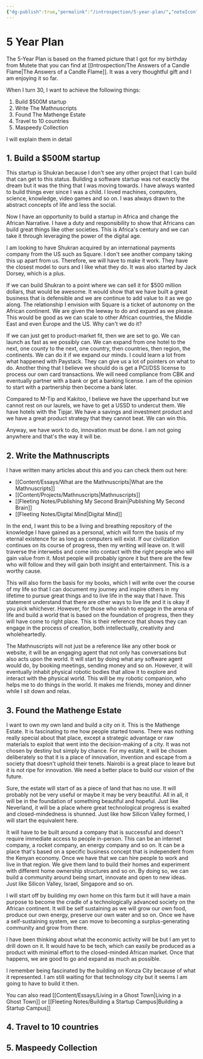 ```yaml
---
{"dg-publish":true,"permalink":"/introspection/5-year-plan/","noteIcon":"2"}
---
```


# 5 Year Plan

The 5-Year Plan is based on the framed picture that I got for my birthday from Mutete that you can find at [[Introspection/The Answers of a Candle Flame\|The Answers of a Candle Flame]]. It was a very thoughtful gift and I am enjoying it so far.

When I turn 30, I want to achieve the following things:

1. Build $500M startup
2. Write The Mathnuscripts
3. Found The Mathenge Estate
4. Travel to 10 countries
5. Maspeedy Collection

I will explain them in detail

## 1. Build a $500M startup

This startup is Shukran because I don't see any other project that I can build that can get to this status. Building a software startup was not exactly the dream but it was the thing that I was moving towards. I have always wanted to build things ever since I was a child. I loved machines, computers, science, knowledge, video games and so on. I was always drawn to the abstract concepts of life and less the social. 

Now I have an opportunity to build a startup in Africa and change the African Narrative. I have a duty and responsibility to show that Africans can build great things like other societies. This is Africa's century and we can take it through leveraging the power of the digital age.

I am looking to have Shukran acquired by an international payments company from the US such as Square. I don't see another company taking this up apart from us. Therefore, we will have to make it work. They have the closest model to ours and I like what they do. It was also started by Jack Dorsey, which is a plus.

If we can build Shukran to a point where we can sell it for $500 million dollars, that would be awesome. It would show that we have built a great business that is defensible and we are continue to add value to it as we go along. The relationship I envision with Square is a ticket of autonomy on the African continent. We are given the leeway to do and expand as we please. This would be good as we can scale to other African countries, the Middle East and even Europe and the US. Why can't we do it?

If we can just get to product-market fit, then we are set to go. We can launch as fast as we possibly can. We can expand from one hotel to the next, one county to the next, one country, then countries, then region, the continents. We can do it if we expand our minds. I could learn a lot from what happened with Paystack. They can give us a lot of pointers on what to do. Another thing that I believe we should do is get a PCI/DSS license to process our own card transactions. We will need compliance from CBK and eventually partner with a bank or get a banking license. I am of the opinion to start with a partnership then become a bank later.

Compared to M-Tip and Kakitoo, I believe we have the upperhand but we cannot rest on our laurels, we have to get a USSD to undercut them. We have hotels with the Tipjar. We have a savings and investment product and we have a great product strategy that they cannot beat. We can win this. 

Anyway, we have work to do, innovation must be done. I am not going anywhere and that's the way it will be.

## 2. Write the Mathnuscripts

I have written many articles about this and you can check them out here:
- [[Content/Essays/What are the Mathnuscripts\|What are the Mathnuscripts]]
- [[Content/Projects/Mathnuscripts\|Mathnuscripts]]
- [[Fleeting Notes/Publishing My Second Brain\|Publishing My Second Brain]]
- [[Fleeting Notes/Digital Mind\|Digital Mind]]

In the end, I want this to be a living and breathing repository of the knowledge I have gained as a personal, which will form the basis of my eternal existence for as long as computers will exist. If our civilization continues on its course of progress, then my writing will leave on. It will traverse the interwebs and come into contact with the right people who will gain value from it. Most people will probably ignore it but there are the few who will follow and they will gain both insight and entertainment. This is a worthy cause.

This will also form the basis for my books, which I will write over the course of my life so that I can document my journey and inspire others in my lifetime to pursue great things and to live life in the way that I have. This statement understand that there are other ways to live life and it is okay if you pick whichever. However, for those who wish to engage in the arena of life and build a world that is based on the foundation of progress, then they will have come to right place. This is their reference that shows they can engage in the process of creation, both intellectually, creativity and wholeheartedly.

The Mathnuscripts will not just be a reference like any other book or website, it will be an engaging agent that not only has conversations but also acts upon the world. It will start by doing what any software agent would do, by booking meetings, sending money and so on. However, it will eventually inhabit physical robotic bodies that allow it to explore and interact with the physical world. This will be my robotic companion, who helps me to do things in the world. It makes me friends, money and dinner while I sit down and relax.

## 3. Found the Mathenge Estate

I want to own my own land and build a city on it. This is the Mathenge Estate. It is fascinating to me how people started towns. There was nothing really special about that place, except a strategic advantage or raw materials to exploit that went into the decision-making of a city. It was not chosen by destiny but simply by chance. For my estate, it will be chosen deliberately so that it is a place of innovation, invention and escape from a society that doesn't uphold their tenets. Nairobi is a great place to leave but it is not ripe for innovation. We need a better place to build our vision of the future.

Sure, the estate will start of as a piece of land that has no use. It will probably not be very useful or maybe it may be very beautiful. All in all, it will be in the foundation of something beautiful and hopeful. Just like Neverland, it will be a place where great technological progress is exalted and closed-mindedness is shunned. Just like how Silicon Valley formed, I will start the equivalent here. 

It will have to be built around a company that is successful and doesn't require immediate access to people in-person. This can be an internet company, a rocket company, an energy company and so on. It can be a place that's based on a specific business concept that is independent from the Kenyan economy. Once we have that we can hire people to work and live in that region. We give them land to build their homes and experiment with different home ownership structures and so on. By doing so, we can build a community around being smart, innovate and open to new ideas. Just like Silicon Valley, Israel, Singapore and so on. 

I will start off by building my own home on this farm but it will have a main purpose to become the cradle of a technologically advanced society on the African continent. It will be self sustaining as we will grow our own food, produce our own energy, preserve our own water and so on. Once we have a self-sustaining system, we can move to becoming a surplus-generating community and grow from there.

I have been thinking about what the economic activity will be but I am yet to drill down on it. It would have to be tech, which can easily be produced as a product with minimal effort to the closed-minded African market. Once that happens, we are good to go and expand as much as possible.

I remember being fascinated by the building on Konza City because of what it represented. I am still waiting for that technology city but it seems I am going to have to build it then.

You can also read [[Content/Essays/Living in a Ghost Town\|Living in a Ghost Town]] or [[Fleeting Notes/Building a Startup Campus\|Building a Startup Campus]]
## 4. Travel to 10 countries



## 5. Maspeedy Collection

